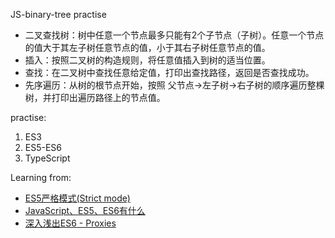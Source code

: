 JS-binary-tree practise


- 二叉查找树：树中任意一个节点最多只能有2个子节点（子树）。任意一个节点的值大于其左子树任意节点的值，小于其右子树任意节点的值。
- 插入：按照二叉树的构造规则，将任意值插入到树的适当位置。
- 查找：在二叉树中查找任意给定值，打印出查找路径，返回是否查找成功。
- 先序遍历：从树的根节点开始，按照 父节点->左子树->右子树的顺序遍历整棵树，并打印出遍历路径上的节点值。


practise:
1. ES3
2. ES5-ES6
3. TypeScript


Learning from:
- [ES5严格模式(Strict mode)](http://www.cnblogs.com/snandy/p/3428171.html)
- [JavaScript、ES5、ES6有什么](http://www.codesec.net/view/203109.html)
- [深入浅出ES6 - Proxies](http://www.infoq.com/cn/articles/es6-in-depth-proxies-and-reflect/)